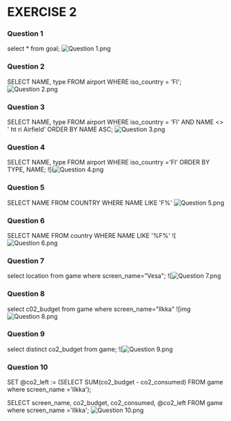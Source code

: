 # EXERCISE 2

### Question 1
select * from goal;
![Question 1.png](https://metropoliafi-my.sharepoint.com/:i:/g/personal/poornimj_metropolia_fi/EVPYEEhvXlFGmweLeOHha1gB5vzM-IqvgvQVTXjyGyl6vw?e=a1Ee9A)

### Question 2
SELECT NAME, type FROM airport
WHERE iso_country = 'FI';
![Question 2.png](https://metropoliafi-my.sharepoint.com/:i:/g/personal/poornimj_metropolia_fi/EVeHDpNP3LdFmhSxsQIHyzoBq7oIojc0E4j7X5_iTuY7UA?e=wd31ii)

### Question 3
SELECT NAME, type FROM airport
WHERE iso_country = 'FI'
AND NAME <> ' ht ri Airfield'
ORDER BY
NAME ASC;
![Question 3.png](https://metropoliafi-my.sharepoint.com/:i:/g/personal/poornimj_metropolia_fi/EYHjvQO8KhlIlKd7OpSRvcMBa4MKxeKlhn5UipHCa-umSA?e=pcSibR)

### Question 4
SELECT NAME, type FROM airport
WHERE iso_country ='FI'
ORDER BY
TYPE,
NAME;
![i![Question 4.png](https://metropoliafi-my.sharepoint.com/:i:/g/personal/poornimj_metropolia_fi/EWYWVeC_QVBCkZ2cmMsyQjcBQd2e5R5E9OhJRO8b4tn9lQ?e=mnsufY)

### Question 5
SELECT NAME FROM COUNTRY
WHERE NAME LIKE 'F%'
![Question 5.png](https://metropoliafi-my.sharepoint.com/:i:/g/personal/poornimj_metropolia_fi/EdmE1yiZ_lhGv8AEh7vWHBABnBz2CS1pl6bFhGWGYEBgqg?e=8tPmbz)

### Question 6
SELECT NAME FROM country
WHERE NAME LIKE '%F%'
![![Question 6.png](https://metropoliafi-my.sharepoint.com/:i:/g/personal/poornimj_metropolia_fi/ERT2pFGgFaxPinEhji_M6IgBWOtcvpwTDl3xQnbEwtn-0w?e=BIhIAa)

### Question 7
select location from game where screen_name="Vesa";
![![Question 7.png](https://metropoliafi-my.sharepoint.com/:i:/g/personal/poornimj_metropolia_fi/EdoMq1hf6B9FvH3Z96Kq-cQBS-xnpn0b-G4VzHQ0WlL6cg?e=hoXKGV)

### Question 8
select c02_budget from game where screen_name="llkka"
![img![Question 8.png](https://metropoliafi-my.sharepoint.com/:i:/g/personal/poornimj_metropolia_fi/EbvyKfPyG6ZEhN0TfvkLGVABFuMgHt3qYa-OTyOHRy300A?e=gHUx8O)

### Question 9
select distinct co2_budget from game;
![![Question 9.png](https://metropoliafi-my.sharepoint.com/:i:/g/personal/poornimj_metropolia_fi/EUCpd574VsFLjtmOQrGHVuQB8U9zZFyTPOYB9oMM28-OAw?e=qeEH23)

### Question 10
SET @co2_left := (SELECT SUM(co2_budget - co2_consumed) FROM game where screen_name ='Ilkka');

SELECT screen_name, co2_budget, co2_consumed, @co2_left FROM game where screen_name ='Ilkka';
![Question 10.png](https://metropoliafi-my.sharepoint.com/:i:/g/personal/poornimj_metropolia_fi/Ec9IZOODTlBBpuCKiuLMV3wBmF4-P9Kc0AO_NiCfEaJmiA?e=sZJdoo)